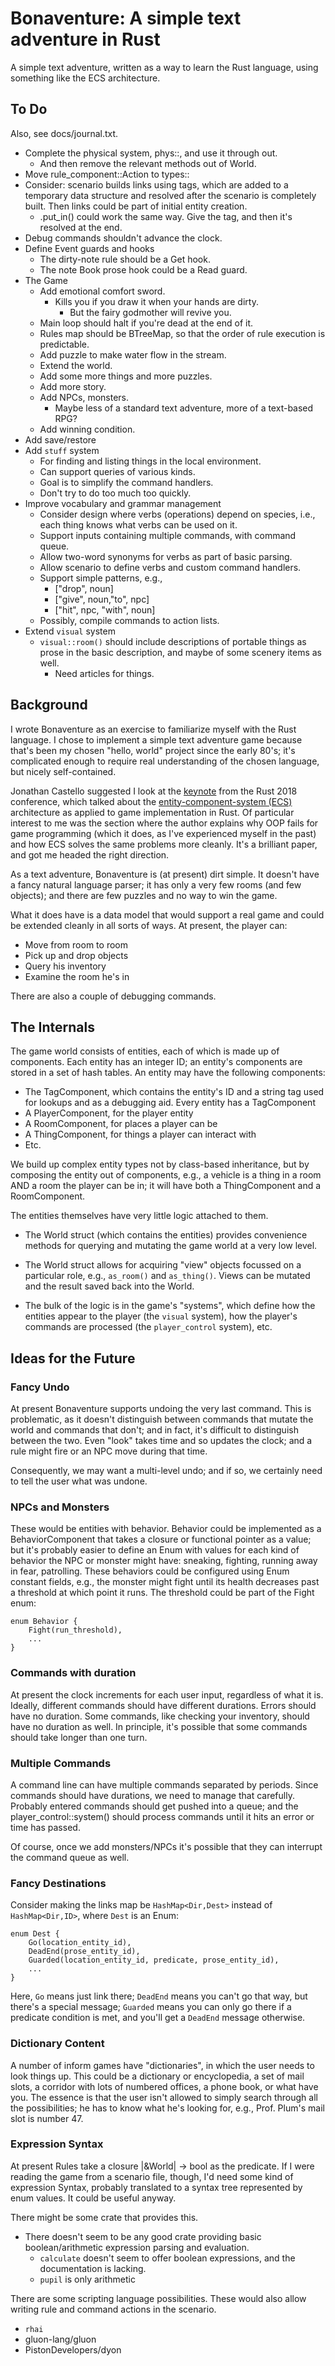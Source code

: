 # Bonaventure: A simple text adventure in Rust

A simple text adventure, written as a way to learn the Rust language,
using something like the ECS architecture.

## To Do

Also, see docs/journal.txt.

* Complete the physical system, phys::, and use it through out.
  * And then remove the relevant methods out of World.
* Move rule_component::Action to types::
* Consider: scenario builds links using tags, which are added to a temporary
  data structure and resolved after the scenario is completely built.
  Then links could be part of initial entity creation.
  * .put_in() could work the same way.  Give the tag, and then it's resolved
    at the end.
* Debug commands shouldn't advance the clock.
* Define Event guards and hooks
  * The dirty-note rule should be a Get hook.
  * The note Book prose hook could be a Read guard.
* The Game
  * Add emotional comfort sword.
    * Kills you if you draw it when your hands are dirty.
      * But the fairy godmother will revive you.
  * Main loop should halt if you're dead at the end of it.
  * Rules map should be BTreeMap, so that the order of
    rule execution is predictable.
  * Add puzzle to make water flow in the stream.
  * Extend the world.
  * Add some more things and more puzzles.
  * Add more story.
  * Add NPCs, monsters.
    * Maybe less of a standard text adventure, more of a text-based
      RPG?
  * Add winning condition.
* Add save/restore
* Add `stuff` system
  * For finding and listing things in the local environment.
  * Can support queries of various kinds.
  * Goal is to simplify the command handlers.
  * Don't try to do too much too quickly.
* Improve vocabulary and grammar management
  * Consider design where verbs (operations) depend on
    species, i.e., each thing knows what verbs can be
    used on it.
  * Support inputs containing multiple commands, with command queue.
  * Allow two-word synonyms for verbs as part of basic parsing.
  * Allow scenario to define verbs and custom command handlers.
  * Support simple patterns, e.g.,
    * ["drop", noun]
    * ["give", noun,"to", npc]
    * ["hit", npc, "with", noun]
  * Possibly, compile commands to action lists.
* Extend `visual` system
  * `visual::room()` should include descriptions of portable things as
    prose in the basic description, and maybe of some scenery items as
    well.
    * Need articles for things.

## Background

I wrote Bonaventure as an exercise to familiarize myself with the
Rust language.  I chose to implement a simple text adventure game because
that's been my chosen "hello, world" project since the early 80's; it's
complicated enough to require real understanding of the chosen language,
but nicely self-contained.

Jonathan Castello suggested I look at the [keynote](https://kyren.github.io/2018/09/14/rustconf-talk.html) from the Rust 2018 conference, which talked about the
[entity-component-system (ECS)](https://en.wikipedia.org/wiki/Entity–component–system) architecture as applied to game implementation in Rust.  Of particular interest to me was
the section where the author explains why OOP fails for game programming
(which it does, as I've experienced myself in the past) and how ECS solves
the same problems more cleanly.  It's a brilliant paper, and got
me headed the right direction.

As a text adventure, Bonaventure is (at present) dirt simple.  It doesn't
have a fancy natural language parser; it has only a very few rooms
(and few objects); and there are few puzzles and no way to win the game.

What it does have is a data model that would support a real game and
could be extended cleanly in all sorts of ways. At present, the player can:

* Move from room to room
* Pick up and drop objects
* Query his inventory
* Examine the room he's in

There are also a couple of debugging commands.

## The Internals

The game world consists of entities, each of which is made up of
components.  Each entity has an integer ID; an entity's components are
stored in a set of hash tables.  An entity may have the following
components:

* The TagComponent, which contains the entity's ID and a string tag
  used for lookups and as a debugging aid.  Every entity has a
  TagComponent
* A PlayerComponent, for the player entity
* A RoomComponent, for places a player can be
* A ThingComponent, for things a player can interact with
* Etc.

We build up complex
entity types not by class-based inheritance, but by composing the entity
out of components, e.g., a vehicle is a thing in a room AND a room the
player can be in; it will have both a ThingComponent and a RoomComponent.

The entities themselves have very little logic attached to them.

* The World struct (which contains the entities) provides convenience
  methods for querying and mutating the game world at a very low level.

* The World struct allows for acquiring "view" objects focussed on a
  particular role, e.g., `as_room()` and `as_thing()`.  Views can be
  mutated and the result saved back into the World.  

* The bulk of the logic is in the game's "systems", which define how
  the entities appear to the player (the `visual` system), how the
  player's commands are processed (the `player_control` system), etc.

## Ideas for the Future

### Fancy Undo

At present Bonaventure supports undoing the very last command.  This is
problematic, as it doesn't distinguish between commands that mutate the world
and commands that don't; and in fact, it's difficult to distinguish between
the two.  Even "look" takes time and so updates the clock; and a rule might
fire or an NPC move during that time.

Consequently, we may want a multi-level undo; and if so, we certainly need to
tell the user what was undone.

### NPCs and Monsters

These would be entities with behavior.  Behavior could be implemented as
a BehaviorComponent that takes a closure or functional pointer as a value;
but it's probably easier to define an Enum with values for each kind of
behavior the NPC or monster might have: sneaking, fighting, running away in
fear, patrolling.  These behaviors could be configured using Enum constant
fields, e.g., the monster might fight until its health decreases past
a threshold at which point it runs.  The threshold could be part of the
Fight enum:

```
enum Behavior {
    Fight(run_threshold),
    ...
}
```

### Commands with duration

At present the clock increments for each user input, regardless of what it
is.  Ideally, different commands should have different durations.  Errors
should have no duration.  Some commands, like checking your inventory,
should have no duration as well.  In principle, it's possible that some
commands should take longer than one turn.

### Multiple Commands

A command line can have multiple commands separated by periods.  Since
commands should have durations, we need to manage that carefully.
Probably entered commands should get pushed into a queue; and the
player_control::system() should process commands until it hits an error
or time has passed.

Of course, once we add monsters/NPCs it's possible that they can interrupt
the command queue as well.

### Fancy Destinations

Consider making the links map be `HashMap<Dir,Dest>` instead of
`HashMap<Dir,ID>`, where `Dest` is an Enum:

```
enum Dest {
    Go(location_entity_id),
    DeadEnd(prose_entity_id),
    Guarded(location_entity_id, predicate, prose_entity_id),
    ...
}
```

Here, `Go` means just link there; `DeadEnd` means you can't go that way,
but there's a special message; `Guarded` means you can only go there if
a predicate condition is met, and you'll get a `DeadEnd` message otherwise.

### Dictionary Content

A number of inform games have "dictionaries", in which the user needs
to look things up.  This could be a dictionary or encyclopedia, a set
of mail slots, a corridor with lots of numbered offices, a phone book,
or what have you. The essence is that the user isn't allowed to simply
search through all the possibilities; he has to know what he's looking
for, e.g., Prof. Plum's mail slot is number 47.

### Expression Syntax

At present Rules take a closure |&World| -> bool as the predicate.  If
I were reading the game from a scenario file, though, I'd need some
kind of expression Syntax, probably translated to a syntax tree
represented by enum values.  It could be useful anyway.

There might be some crate that provides this.

* There doesn't seem to be any good crate providing basic boolean/arithmetic
  expression parsing and evaluation.
  * `calculate` doesn't seem to offer boolean expressions, and the
    documentation is lacking.
  * `pupil` is only arithmetic

There are some scripting language possibilities.  These would also allow
writing rule and command actions in the scenario.

* `rhai`
* gluon-lang/gluon
* PistonDevelopers/dyon
